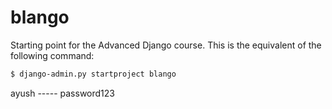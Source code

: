 # blango

Starting point for the Advanced Django course. This is the equivalent of the following command:

```bash
$ django-admin.py startproject blango
```


ayush -----  password123
